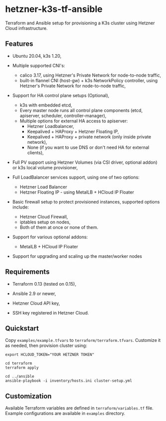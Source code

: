 # hetzner-k3s-tf-ansible

Terraform and Ansible setup for provisioning a K3s cluster using Hetzner Cloud infrastructure.

## Features

- Ubuntu 20.04, k3s 1.20,

- Multiple supported CNI's:
  - calico 3.17, using Hetzner's Private Network for node-to-node traffic,
  - built-in flannel CNI (host-gw) + k3s NetworkPolicy controller, using Hetzner's Private Network for node-to-node traffic,

- Support for HA control plane setups (Optional),
  - k3s with embedded etcd,
  - Every master node runs all control plane components (etcd, apiserver, scheduler, controller-manager),
  - Multiple options for external HA access to apiserver:
    - Hetzner Loadbalancer,
    - Keepalived + HAProxy + Hetzner Floating IP,
    - Keepalived + HAProxy + private network (only inside private network),
    - None (if you want to use DNS or don't need HA for external clients),

- Full PV support using Hetzner Volumes (via CSI driver, optional addon) or k3s local volume provisioner,

- Full LoadBalancer services support, using one of two options:
  - Hetzner Load Balancer
  - Hetzner Floating IP - using MetalLB + HCloud IP Floater

- Basic firewall setup to protect provisioned instances, supported options include:
  - Hetzner Cloud Firewall,
  - iptables setup on nodes,
  - Both of them at once or none of them.

- Support for various optional addons:
    - MetalLB + HCloud IP Floater

- Support for upgrading and scaling up the master/worker nodes

## Requirements

- Terraform 0.13 (tested on 0.15),

- Ansible 2.9 or newer,

- Hetzner Cloud API key,

- SSH key registered in Hetzner Cloud.

## Quickstart

Copy `examples/example.tfvars` to `terraform/terraform.tfvars`. Customize it as needed, then provision cluster using:

```
export HCLOUD_TOKEN="YOUR HETZNER TOKEN"

cd terraform
terraform apply

cd ../ansible
ansible-playbook -i inventory/hosts.ini cluster-setup.yml
```

## Customization

Available Terraform variables are defined in `terraform/variables.tf` file.
Example configurations are available in `examples` directory.
